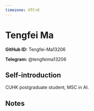 ```yaml
---
timezone: UTC+8
---
```


# Tengfei Ma

**GitHub ID:** Tengfei-Ma13206

**Telegram:** @tengfeima13206

## Self-introduction

CUHK postgraduate student, MSC in AI.

## Notes

<!-- Content_START -->


<!-- Content_END -->
